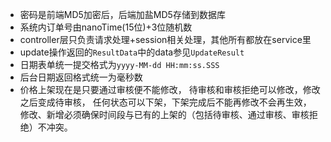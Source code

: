 - 密码是前端MD5加密后，后端加盐MD5存储到数据库
- 系统内订单号由nanoTime(15位)+3位随机数
- controller层只负责请求处理+session相关处理，其他所有都放在service里
- update操作返回的`ResultData`中的data参见`UpdateResult`
- 日期表单统一提交格式为`yyyy-MM-dd HH:mm:ss.SSS`
- 后台日期返回格式统一为毫秒数
- 价格上架现在是只要通过审核便不能修改，
  待审核和审核拒绝可以修改，修改之后变成待审核，
  任何状态可以下架，下架完成后不能再修改不会再生效，
  修改、新增必须确保时间段与已有的上架的（包括待审核、通过审核、审核拒绝）不冲突。
